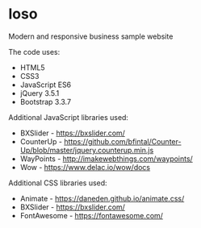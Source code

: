 # loso
Modern and responsive business sample website

The code uses:
* HTML5
* CSS3
* JavaScript ES6
* jQuery 3.5.1
* Bootstrap 3.3.7

Additional JavaScript libraries used:
* BXSlider - https://bxslider.com/
* CounterUp - https://github.com/bfintal/Counter-Up/blob/master/jquery.counterup.min.js
* WayPoints - http://imakewebthings.com/waypoints/
* Wow - https://www.delac.io/wow/docs

Additional CSS libraries used:
* Animate - https://daneden.github.io/animate.css/
* BXSlider - https://bxslider.com/
* FontAwesome - https://fontawesome.com/